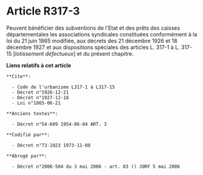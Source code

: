 # Article R317-3

Peuvent bénéficier des subventions de l'Etat et des prêts des caisses départementales les associations syndicales constituées
conformément à la loi du 21 juin 1865 modifiée, aux décrets des 21 décembre 1926 et 18 décembre 1927 et aux dispositions
spéciales des articles L. 317-1 à L. 317-15 [*lotissement défectueux*] et du présent chapitre.

**Liens relatifs à cet article**

	**Cite**:

	  - Code de l'urbanisme L317-1 à L317-15
	  - Décret n°1926-12-21
	  - Décret n°1927-12-18
	  - Loi n°1865-06-21

	**Anciens textes**:

	  - Décret n°54-609 1954-06-04 ART. 3

	**Codifié par**:

	  - Décret n°73-1023 1973-11-08

	**Abrogé par**:

	  - Décret n°2006-504 du 3 mai 2006 - art. 83 () JORF 5 mai 2006
